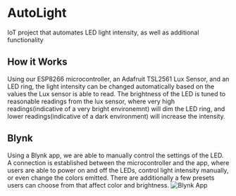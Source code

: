 # AutoLight
IoT project that automates LED light intensity, as well as additional functionality

## How it Works
Using our ESP8266 microcontroller, an Adafruit TSL2561 Lux Sensor, and an LED ring, the light intensity can be changed automatically based on the values the Lux sensor is able to read. The brightness of the LED is tuned to reasonable readings from the lux sensor, where very high readings(indicative of a very bright environemnt) will dim the LED ring, and lower readings(indicative of a dark environment) will increase the intensity. 

## Blynk
Using a Blynk app, we are able to manually control the settings of the LED. A connection is established between the microcontroller and the app, where users are able to power on and off the LEDs, control light intensity manually, or even change the colors emitted. There are additionally a few presets users can choose from that affect color and brightness.
![Blynk App](https://i.imgur.com/dA7fY5r.jpg)
